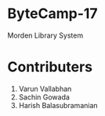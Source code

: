 # ByteCamp-17
Morden Library System

# Contributers 
1) Varun Vallabhan
2) Sachin Gowada
3) Harish Balasubramanian
